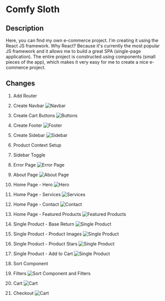 # Comfy Sloth

## Description

Here, you can find my own e-commerce project. I'm creating it using the React JS framework.
Why React? Because it's currently the most popular JS framework and it allows me to build a great SPA (single-page application). The entire project is constructed using components (small pieces of the app), which makes it very easy for me to create a nice e-commerce project.

## Changes

1. Add Router

2. Create Navbar
   <img alt="Navbar" src="./src/images/Navbar.png">

3. Create Cart Buttons
   <img alt="Buttons" src="./src/images/Cart-buttons.png">

4. Create Footer
   <img alt="Footer" src="./src/images/Footer.png">

5. Create Sidebar
   <img alt="Sidebar" src="./src/images/Sidebar.png">

6. Product Context Setup

7. Sidebar Toggle

8. Error Page
   <img alt="Error Page" src="./src/images/Error.png">

9. About Page
   <img alt="About Page" src="./src/images/About.png">

10. Home Page - Hero
    <img alt="Hero" src="./src/images/Hero.png">

11. Home Page - Services
    <img alt="Services" src="./src/images/Services.png">

12. Home Page - Contact
    <img alt="Contact" src="./src/images/Contact.png">

13. Home Page - Featured Products
    <img alt="Featured Products" src="./src/images/Featured_Products.png">

14. Single Product - Base Return
    <img alt="Single Product" src="./src/images/Single_Product_Base_Return.png">

15. Single Product - Product Images
    <img alt="Single Product" src="./src/images/Single_Product_Product_Images.png">

16. Single Product - Product Stars
    <img alt="Single Product" src="./src/images/Single_Product_Product_Stars.png">

17. Single Product - Add to Cart
    <img alt="Single Product" src="./src/images/Single_Product_Add_to_Cart.png">

18. Sort Component

19. Filters
    <img alt='Sort Component and Filters' src="./src/images/Products.png">

20. Cart
    <img alt='Cart' src="./src/images/Cart.png">

21. Checkout
    <img alt='Cart' src="./src/images/Checkout.png">
